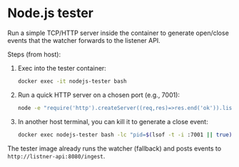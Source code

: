 # Node.js tester

Run a simple TCP/HTTP server inside the container to generate open/close events that the watcher forwards to the listener API.

Steps (from host):

1. Exec into the tester container:
   ```bash
   docker exec -it nodejs-tester bash
   ```
2. Run a quick HTTP server on a chosen port (e.g., 7001):
   ```bash
   node -e "require('http').createServer((req,res)=>res.end('ok')).listen(7001)"
   ```
3. In another host terminal, you can kill it to generate a close event:
   ```bash
   docker exec nodejs-tester bash -lc "pid=$(lsof -t -i :7001 || true); [ -n \"$pid\" ] && kill $pid || true"
   ```

The tester image already runs the watcher (fallback) and posts events to `http://listner-api:8080/ingest`.
